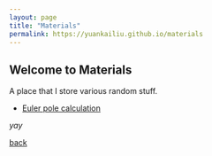 ```yaml
---
layout: page
title: "Materials"
permalink: https://yuankailiu.github.io/materials
---
```


## Welcome to Materials

A place that I store various random stuff.

- [Euler pole calculation](assets/docs/Euler_pole_doc.pdf)

_yay_

[back](./)
